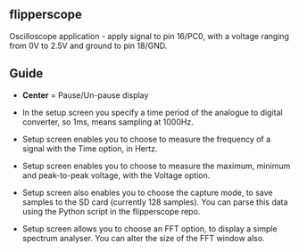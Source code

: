 ## flipperscope

Oscilloscope application - apply signal to pin 16/PC0, with a voltage ranging from 0V to 2.5V and ground to pin 18/GND.

## Guide

* **Center** = Pause/Un-pause display

* In the setup screen you specify a time period of the analogue to digital converter, so 1ms, means sampling at 1000Hz.

* Setup screen enables you to choose to measure the frequency of a signal with the Time option, in Hertz.

* Setup screen enables you to choose to measure the maximum, minimum and peak-to-peak voltage, with the Voltage option.

* Setup screen also enables you to choose the capture mode, to save samples to the SD card (currently 128 samples).  You can
parse this data using the Python script in the flipperscope repo.

* Setup screen allows you to choose an FFT option, to display a simple spectrum analyser.  You can alter the size of
the FFT window also.

